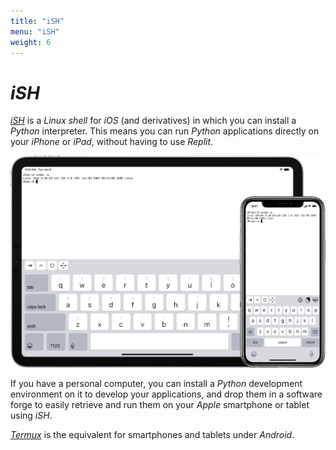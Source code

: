 ```yaml
---
title: "iSH"
menu: "iSH"
weight: 6
---
```


# *iSH*

[*iSH*](https://ish.app/) is a *Linux* *shell* for *iOS* (and derivatives) in which you can install a *Python* interpreter.  This means you can run *Python* applications directly on your *iPhone* or *iPad*, without having to use *Replit*.

[![Preview iSH](./iSH.png)](https://ish.app/)

If you have a personal computer, you can install a *Python* development environment on it to develop your applications, and drop them in a software forge to easily retrieve and run them on your *Apple* smartphone or tablet using *iSH*.

[*Termux*](../termux) is the equivalent for smartphones and tablets under *Android*.